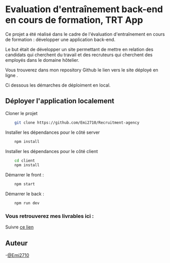 # Evaluation d'entraînement back-end en cours de formation, TRT App

Ce projet a été réalisé dans le cadre de l'évaluation d'entraînement en cours de formation : développer une application back-end.

Le but était de développer un site permettant de mettre en relation des candidats qui cherchent du travail et des recruteurs qui cherchent des employés dans le domaine hôtelier.

Vous trouverez dans mon repository Github le lien vers le site déployé en ligne .

Ci dessous les démarches de déploiment en local.

## Déployer l'application localement

Cloner le projet

```bash
    git clone https://github.com/Emi2710/Recruitment-agency
```

Installer les dépendances pour le côté server

```bash
    npm install
```
Installer les dépendances pour le côté client

```bash
    cd client
    npm install
```

Démarrer le front :

```bash
    npm start
```

Démarrer le back :

```bash
    npm run dev
```


### Vous retrouverez mes livrables ici :

Suivre [ce lien](https://organic-perch-114.notion.site/Livrables-35bd3725e8964206bd01a5667b7eb566) 

## Auteur

-[@Emi2710](https://github.com/Emi2710)
